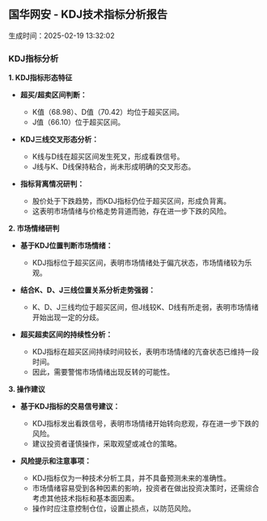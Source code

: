 ## 国华网安 - KDJ技术指标分析报告
生成时间：2025-02-19 13:32:02

### KDJ指标分析

**1. KDJ指标形态特征**

- **超买/超卖区间判断：**
   - K值（68.98）、D值（70.42）均位于超买区间。
   - J值（66.10）位于超买区间。

- **KDJ三线交叉形态分析：**
   - K线与D线在超买区间发生死叉，形成看跌信号。
   - J线与K、D线保持粘合，尚未形成明确的交叉形态。

- **指标背离情况研判：**
   - 股价处于下跌趋势，而KDJ指标仍位于超买区间，形成负背离。
   - 这表明市场情绪与价格走势背道而驰，存在进一步下跌的风险。

**2. 市场情绪研判**

- **基于KDJ位置判断市场情绪：**
   - KDJ指标位于超买区间，表明市场情绪处于偏亢状态，市场情绪较为乐观。

- **结合K、D、J三线位置关系分析走势强弱：**
   - K、D、J三线均位于超买区间，但J线较K、D线有所走弱，表明市场情绪开始出现一定的分歧。

- **超买超卖区间的持续性分析：**
   - KDJ指标在超买区间持续时间较长，表明市场情绪的亢奋状态已维持一段时间。
   - 因此，需要警惕市场情绪出现反转的可能性。

**3. 操作建议**

- **基于KDJ指标的交易信号建议：**
   - KDJ指标发出看跌信号，表明市场情绪开始转向悲观，存在进一步下跌的风险。
   - 建议投资者谨慎操作，采取观望或减仓的策略。

- **风险提示和注意事项：**
   - KDJ指标仅为一种技术分析工具，并不具备预测未来的准确性。
   - 市场情绪容易受到各种因素的影响，投资者在做出投资决策时，还需综合考虑其他技术指标和基本面因素。
   - 操作时应注意控制仓位，设置止损点，以防范风险。